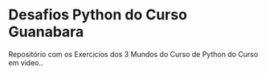 # Desafios Python do Curso Guanabara

 Repositório com os Exercicios dos 3 Mundos do Curso de Python do Curso em video..
